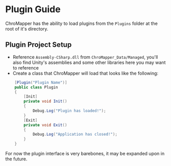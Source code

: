 ﻿# Plugin Guide

ChroMapper has the ability to load plugins from the `Plugins` folder at the root of it's directory.

## Plugin Project Setup
* Reference `Assembly-CSharp.dll` from `ChroMapper_Data/Managed`, you'll also find Unity's assemblies and some other libraries here you may want to reference
* Create a class that ChroMapper will load that looks like the following: 

```csharp
    [Plugin("Plugin Name")]
    public class Plugin
    {
        [Init]
        private void Init()
        {
            Debug.Log("Plugin has loaded!");
        }
        [Exit]
        private void Exit()
        {
            Debug.Log("Application has closed!");
        }
    }
```
For now the plugin interface is very barebones, it may be expanded upon in the future.